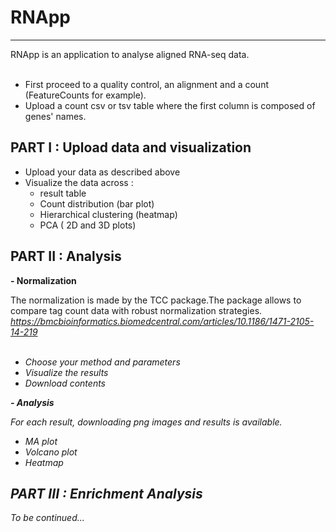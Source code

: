# RNApp

---

RNApp is an application to analyse aligned RNA-seq data.</br>
</br>
- First proceed to a quality control, an alignment and a count (FeatureCounts for example).</br>
- Upload a count csv or tsv table where the first column is composed of genes' names.



<b>PART I : Upload data and visualization</b>
---

- Upload your data as described above </br>
- Visualize the data across :</br>
    - result table</br>
    - Count distribution (bar plot)</br>
    - Hierarchical clustering (heatmap)</br>
    - PCA ( 2D and 3D plots)</br>



<b>PART II : Analysis</b>
---
<b>- Normalization</b> </br>

The normalization is made by the TCC package.The package allows to compare tag count data with robust normalization strategies.</br>
<i>https://bmcbioinformatics.biomedcentral.com/articles/10.1186/1471-2105-14-219<i></br>
</br>
- Choose your method and parameters</br>
- Visualize the results</br>
- Download contents</br>

<b>- Analysis</b> </br>

For each result, downloading png images and results is available.</br>

- MA plot</br>
- Volcano plot</br>
- Heatmap </br>


<b>PART III : Enrichment Analysis</b>
---

To be continued...</br>
